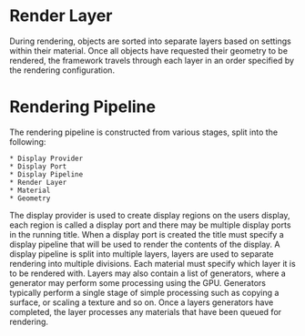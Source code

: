 Render Layer
============
During rendering, objects are sorted into separate layers based on settings within their material. Once all
objects have requested their geometry to be rendered, the framework travels through each layer in an order
specified by the rendering configuration.

Rendering Pipeline
==================
The rendering pipeline is constructed from various stages, split into the following:

    * Display Provider
    * Display Port
    * Display Pipeline
    * Render Layer
    * Material
    * Geometry

The display provider is used to create display regions on the users display, each region is called a display port and
there may be multiple display ports in the running title. When a display port is created the title must specify a
display pipeline that will be used to render the contents of the display.
A display pipeline is split into multiple layers, layers are used to separate rendering into multiple divisions. Each
material must specify which layer it is to be rendered with. Layers may also contain a list of generators, where
a generator may perform some processing using the GPU. Generators typically perform a single stage of simple processing
such as copying a surface, or scaling a texture and so on.
Once a layers generators have completed, the layer processes any materials that have been queued for rendering.